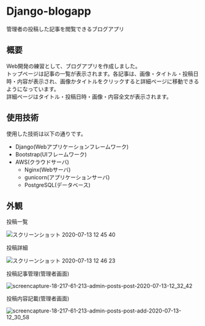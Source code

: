 # Django-blogapp

管理者の投稿した記事を閲覧できるブログアプリ

## 概要

Web開発の練習として、ブログアプリを作成しました。  
トップページは記事の一覧が表示されます。各記事は、画像・タイトル・投稿日時・内容が表示され、画像かタイトルをクリックすると詳細ページに移動できるようになっています。  
詳細ページはタイトル・投稿日時・画像・内容全文が表示されます。  


## 使用技術

使用した技術は以下の通りです。
- Django(Webアプリケーションフレームワーク)
- Bootstrap(UIフレームワーク)
- AWS(クラウドサーバ)
  - Nginx(Webサーバ)
  - gunicorn(アプリケーションサーバ)
  - PostgreSQL(データベース)

## 外観

投稿一覧

![スクリーンショット 2020-07-13 12 45 40](https://user-images.githubusercontent.com/67271461/87268986-e9ba5580-c506-11ea-83cb-0bcb1e1c3fc9.png)

投稿詳細

![スクリーンショット 2020-07-13 12 46 23](https://user-images.githubusercontent.com/67271461/87269002-f3dc5400-c506-11ea-807d-83f1f991394b.png)

投稿記事管理(管理者画面)

![screencapture-18-217-61-213-admin-posts-post-2020-07-13-12_32_42](https://user-images.githubusercontent.com/67271461/87269083-179f9a00-c507-11ea-93f6-6a343d74fa8e.png)

投稿内容記載(管理者画面)

![screencapture-18-217-61-213-admin-posts-post-add-2020-07-13-12_30_58](https://user-images.githubusercontent.com/67271461/87269093-1ec6a800-c507-11ea-91c2-4595b331435b.png)
